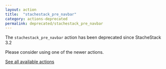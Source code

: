 ```yaml
---
layout: action
title:  "stachestack_pre_navbar"
category: actions-deprecated
permalink: deprecated/stachestack_pre_navbar
---
```


The `stachestack_pre_navbar` action has been deprecated since StacheStack 3.2

Please consider using one of the newer actions.

<a class="button" href="/StacheStack/actions">See all available actions</a>